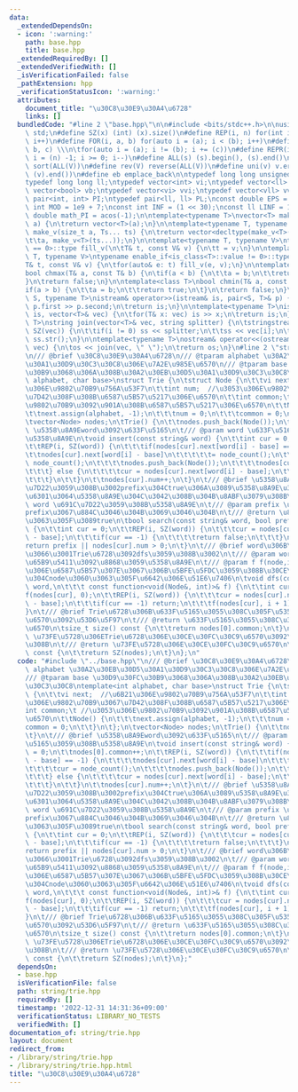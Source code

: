```yaml
---
data:
  _extendedDependsOn:
  - icon: ':warning:'
    path: base.hpp
    title: base.hpp
  _extendedRequiredBy: []
  _extendedVerifiedWith: []
  _isVerificationFailed: false
  _pathExtension: hpp
  _verificationStatusIcon: ':warning:'
  attributes:
    document_title: "\u30C8\u30E9\u30A4\u6728"
    links: []
  bundledCode: "#line 2 \"base.hpp\"\n\n#include <bits/stdc++.h>\n\nusing namespace\
    \ std;\n#define SZ(x) (int) (x).size()\n#define REP(i, n) for(int i = 0; i < (n);\
    \ i++)\n#define FOR(i, a, b) for(auto i = (a); i < (b); i++)\n#define For(i, a,\
    \ b, c) \\\n\tfor(auto i = (a); i != (b); i += (c))\n#define REPR(i, n) for(auto\
    \ i = (n) -1; i >= 0; i--)\n#define ALL(s) (s).begin(), (s).end()\n#define so(V)\
    \ sort(ALL(V))\n#define rev(V) reverse(ALL(V))\n#define uni(v) v.erase(unique(ALL(v)),\
    \ (v).end())\n#define eb emplace_back\n\ntypedef long long unsigned int llu;\n\
    typedef long long ll;\ntypedef vector<int> vi;\ntypedef vector<ll> vll;\ntypedef\
    \ vector<bool> vb;\ntypedef vector<vi> vvi;\ntypedef vector<vll> vvll;\ntypedef\
    \ pair<int, int> PI;\ntypedef pair<ll, ll> PL;\nconst double EPS = 1e-9;\nconst\
    \ int MOD = 1e9 + 7;\nconst int INF = (1 << 30);\nconst ll LINF = 1e18;\nconst\
    \ double math_PI = acos(-1);\n\ntemplate<typename T>\nvector<T> make_v(size_t\
    \ a) {\n\treturn vector<T>(a);\n}\n\ntemplate<typename T, typename... Ts>\nauto\
    \ make_v(size_t a, Ts... ts) {\n\treturn vector<decltype(make_v<T>(ts...))>(\n\
    \t\ta, make_v<T>(ts...));\n}\n\ntemplate<typename T, typename V>\ntypename enable_if<is_class<T>::value\
    \ == 0>::type fill_v(\n\tT& t, const V& v) {\n\tt = v;\n}\n\ntemplate<typename\
    \ T, typename V>\ntypename enable_if<is_class<T>::value != 0>::type fill_v(\n\t\
    T& t, const V& v) {\n\tfor(auto& e: t) fill_v(e, v);\n}\n\ntemplate<class T>\n\
    bool chmax(T& a, const T& b) {\n\tif(a < b) {\n\t\ta = b;\n\t\treturn true;\n\t\
    }\n\treturn false;\n}\n\ntemplate<class T>\nbool chmin(T& a, const T& b) {\n\t\
    if(a > b) {\n\t\ta = b;\n\t\treturn true;\n\t}\n\treturn false;\n}\n\ntemplate<typename\
    \ S, typename T>\nistream& operator>>(istream& is, pair<S, T>& p) {\n\tcin >>\
    \ p.first >> p.second;\n\treturn is;\n}\n\ntemplate<typename T>\nistream& operator>>(istream&\
    \ is, vector<T>& vec) {\n\tfor(T& x: vec) is >> x;\n\treturn is;\n}\n\ntemplate<typename\
    \ T>\nstring join(vector<T>& vec, string splitter) {\n\tstringstream ss;\n\tREP(i,\
    \ SZ(vec)) {\n\t\tif(i != 0) ss << splitter;\n\t\tss << vec[i];\n\t}\n\treturn\
    \ ss.str();\n}\n\ntemplate<typename T>\nostream& operator<<(ostream& os, vector<T>&\
    \ vec) {\n\tos << join(vec, \" \");\n\treturn os;\n}\n#line 2 \"string/trie.hpp\"\
    \n/// @brief \u30C8\u30E9\u30A4\u6728\n/// @tparam alphabet \u30A2\u30EB\u30D5\
    \u30A1\u30D9\u30C3\u30C8\u306E\u7A2E\u985E\u6570\n/// @tparam base \u30D9\u30FC\
    \u30B9\u3068\u306A\u308B\u30A2\u30EB\u30D5\u30A1\u30D9\u30C3\u30C8\ntemplate<int\
    \ alphabet, char base>\nstruct Trie {\n\tstruct Node {\n\t\tvi next;  //\u6B21\
    \u306E\u9802\u70B9\u756A\u53F7\n\t\tint num;  //\u3053\u306E\u9802\u70B9\u3067\
    \u7D42\u308F\u308B\u6587\u5B57\u5217\u306E\u6570\n\t\tint common;\t //\u3053\u306E\
    \u9802\u70B9\u3092\u901A\u308B\u6587\u5B57\u5217\u306E\u6570\n\t\tNode() {\n\t\
    \t\tnext.assign(alphabet, -1);\n\t\t\tnum = 0;\n\t\t\tcommon = 0;\n\t\t}\n\t};\n\
    \tvector<Node> nodes;\n\tTrie() {\n\t\tnodes.push_back(Node());\n\t}\n\t/// @brief\
    \ \u5358\u8A9Eword\u3092\u633F\u5165\n\t/// @param word \u633F\u5165\u3059\u308B\
    \u5358\u8A9E\n\tvoid insert(const string& word) {\n\t\tint cur = 0;\n\t\tnodes[0].common++;\n\
    \t\tREP(i, SZ(word)) {\n\t\t\tif(nodes[cur].next[word[i] - base] == -1) {\n\t\t\
    \t\tnodes[cur].next[word[i] - base]\n\t\t\t\t\t= node_count();\n\t\t\t\tcur =\
    \ node_count();\n\t\t\t\tnodes.push_back(Node());\n\t\t\t\tnodes[cur].common++;\n\
    \t\t\t} else {\n\t\t\t\tcur = nodes[cur].next[word[i] - base];\n\t\t\t\tnodes[cur].common++;\n\
    \t\t\t}\n\t\t}\n\t\tnodes[cur].num++;\n\t}\n\t/// @brief \u5358\u8A9E\u3092\u691C\
    \u7D22\u3059\u308B\u3002prefix\u304Ctrue\u306A\u3089\u5358\u8A9E\u3092prefix\u306B\
    \u6301\u3064\u5358\u8A9E\u304C\u3042\u308B\u304B\u8ABF\u3079\u308B\n\t/// @param\
    \ word \u691C\u7D22\u3059\u308B\u5358\u8A9E\n\t/// @param prefix \u691C\u7D22\u3092\
    prefix\u3067\u884C\u3046\u304B\u3069\u3046\u304B\n\t/// @return \u898B\u3064\u304B\
    \u3063\u305F\u3089true\n\tbool search(const string& word, bool prefix = false)\
    \ {\n\t\tint cur = 0;\n\t\tREP(i, SZ(word)) {\n\t\t\tcur = nodes[cur].next[word[i]\
    \ - base];\n\t\t\tif(cur == -1) {\n\t\t\t\treturn false;\n\t\t\t}\n\t\t}\n\t\t\
    return prefix || nodes[cur].num > 0;\n\t}\n\t/// @brief word\u306B\u6CBF\u3063\
    \u3066\u3001Trie\u6728\u3092dfs\u3059\u308B\u3002\n\t/// @param word \u9032\u884C\
    \u65B9\u5411\u3092\u8868\u3059\u5358\u8A9E\n\t/// @param f f(node,i)i\u756A\u76EE\
    \u306E\u6587\u5B57\u307E\u3067\u306B\u5BFE\u5FDC\u3059\u308B\u30CE\u30FC\u30C9\
    \u304Cnode\u3060\u3063\u305F\u6642\u306E\u51E6\u7406\n\tvoid dfs(const string&\
    \ word,\n\t\t\t const function<void(Node&, int)>& f) {\n\t\tint cur = 0;\n\t\t\
    f(nodes[cur], 0);\n\t\tREP(i, SZ(word)) {\n\t\t\tcur = nodes[cur].next[word[i]\
    \ - base];\n\t\t\tif(cur == -1) return;\n\t\t\tf(nodes[cur], i + 1);\n\t\t}\n\t\
    }\n\t/// @brief Trie\u6728\u306B\u633F\u5165\u3055\u308C\u305F\u5358\u8A9E\u306E\
    \u6570\u3092\u53D6\u5F97\n\t/// @return \u633F\u5165\u3055\u308C\u305F\u5358\u8A9E\
    \u6570\n\tsize_t size() const {\n\t\treturn nodes[0].common;\n\t}\n\t/// @brief\
    \ \u73FE\u5728\u306ETrie\u6728\u306E\u30CE\u30FC\u30C9\u6570\u3092\u6C42\u3081\
    \u308B\n\t/// @return \u73FE\u5728\u306E\u30CE\u30FC\u30C9\u6570\n\tint node_count()\
    \ const {\n\t\treturn SZ(nodes);\n\t}\n};\n"
  code: "#include \"../base.hpp\"\n/// @brief \u30C8\u30E9\u30A4\u6728\n/// @tparam\
    \ alphabet \u30A2\u30EB\u30D5\u30A1\u30D9\u30C3\u30C8\u306E\u7A2E\u985E\u6570\n\
    /// @tparam base \u30D9\u30FC\u30B9\u3068\u306A\u308B\u30A2\u30EB\u30D5\u30A1\u30D9\
    \u30C3\u30C8\ntemplate<int alphabet, char base>\nstruct Trie {\n\tstruct Node\
    \ {\n\t\tvi next;  //\u6B21\u306E\u9802\u70B9\u756A\u53F7\n\t\tint num;  //\u3053\
    \u306E\u9802\u70B9\u3067\u7D42\u308F\u308B\u6587\u5B57\u5217\u306E\u6570\n\t\t\
    int common;\t //\u3053\u306E\u9802\u70B9\u3092\u901A\u308B\u6587\u5B57\u5217\u306E\
    \u6570\n\t\tNode() {\n\t\t\tnext.assign(alphabet, -1);\n\t\t\tnum = 0;\n\t\t\t\
    common = 0;\n\t\t}\n\t};\n\tvector<Node> nodes;\n\tTrie() {\n\t\tnodes.push_back(Node());\n\
    \t}\n\t/// @brief \u5358\u8A9Eword\u3092\u633F\u5165\n\t/// @param word \u633F\
    \u5165\u3059\u308B\u5358\u8A9E\n\tvoid insert(const string& word) {\n\t\tint cur\
    \ = 0;\n\t\tnodes[0].common++;\n\t\tREP(i, SZ(word)) {\n\t\t\tif(nodes[cur].next[word[i]\
    \ - base] == -1) {\n\t\t\t\tnodes[cur].next[word[i] - base]\n\t\t\t\t\t= node_count();\n\
    \t\t\t\tcur = node_count();\n\t\t\t\tnodes.push_back(Node());\n\t\t\t\tnodes[cur].common++;\n\
    \t\t\t} else {\n\t\t\t\tcur = nodes[cur].next[word[i] - base];\n\t\t\t\tnodes[cur].common++;\n\
    \t\t\t}\n\t\t}\n\t\tnodes[cur].num++;\n\t}\n\t/// @brief \u5358\u8A9E\u3092\u691C\
    \u7D22\u3059\u308B\u3002prefix\u304Ctrue\u306A\u3089\u5358\u8A9E\u3092prefix\u306B\
    \u6301\u3064\u5358\u8A9E\u304C\u3042\u308B\u304B\u8ABF\u3079\u308B\n\t/// @param\
    \ word \u691C\u7D22\u3059\u308B\u5358\u8A9E\n\t/// @param prefix \u691C\u7D22\u3092\
    prefix\u3067\u884C\u3046\u304B\u3069\u3046\u304B\n\t/// @return \u898B\u3064\u304B\
    \u3063\u305F\u3089true\n\tbool search(const string& word, bool prefix = false)\
    \ {\n\t\tint cur = 0;\n\t\tREP(i, SZ(word)) {\n\t\t\tcur = nodes[cur].next[word[i]\
    \ - base];\n\t\t\tif(cur == -1) {\n\t\t\t\treturn false;\n\t\t\t}\n\t\t}\n\t\t\
    return prefix || nodes[cur].num > 0;\n\t}\n\t/// @brief word\u306B\u6CBF\u3063\
    \u3066\u3001Trie\u6728\u3092dfs\u3059\u308B\u3002\n\t/// @param word \u9032\u884C\
    \u65B9\u5411\u3092\u8868\u3059\u5358\u8A9E\n\t/// @param f f(node,i)i\u756A\u76EE\
    \u306E\u6587\u5B57\u307E\u3067\u306B\u5BFE\u5FDC\u3059\u308B\u30CE\u30FC\u30C9\
    \u304Cnode\u3060\u3063\u305F\u6642\u306E\u51E6\u7406\n\tvoid dfs(const string&\
    \ word,\n\t\t\t const function<void(Node&, int)>& f) {\n\t\tint cur = 0;\n\t\t\
    f(nodes[cur], 0);\n\t\tREP(i, SZ(word)) {\n\t\t\tcur = nodes[cur].next[word[i]\
    \ - base];\n\t\t\tif(cur == -1) return;\n\t\t\tf(nodes[cur], i + 1);\n\t\t}\n\t\
    }\n\t/// @brief Trie\u6728\u306B\u633F\u5165\u3055\u308C\u305F\u5358\u8A9E\u306E\
    \u6570\u3092\u53D6\u5F97\n\t/// @return \u633F\u5165\u3055\u308C\u305F\u5358\u8A9E\
    \u6570\n\tsize_t size() const {\n\t\treturn nodes[0].common;\n\t}\n\t/// @brief\
    \ \u73FE\u5728\u306ETrie\u6728\u306E\u30CE\u30FC\u30C9\u6570\u3092\u6C42\u3081\
    \u308B\n\t/// @return \u73FE\u5728\u306E\u30CE\u30FC\u30C9\u6570\n\tint node_count()\
    \ const {\n\t\treturn SZ(nodes);\n\t}\n};"
  dependsOn:
  - base.hpp
  isVerificationFile: false
  path: string/trie.hpp
  requiredBy: []
  timestamp: '2022-12-31 14:31:36+09:00'
  verificationStatus: LIBRARY_NO_TESTS
  verifiedWith: []
documentation_of: string/trie.hpp
layout: document
redirect_from:
- /library/string/trie.hpp
- /library/string/trie.hpp.html
title: "\u30C8\u30E9\u30A4\u6728"
---
```

